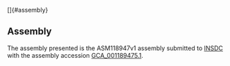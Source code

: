 []{#assembly}

Assembly
--------

The assembly presented is the ASM118947v1 assembly submitted to
[INSDC](http://www.insdc.org) with the assembly accession
[GCA\_001189475.1](http://www.ebi.ac.uk/ena/data/view/GCA_001189475.1).
